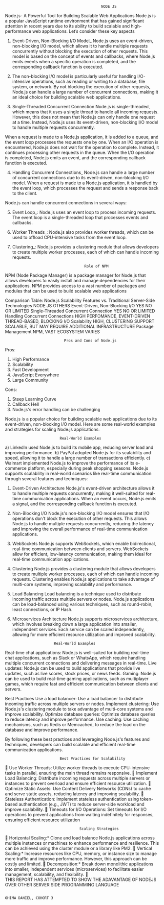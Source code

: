 
                                                NODE JS
Node.js- A Powerful Tool for Building Scalable Web Applications
Node.js is a popular JavaScript runtime environment that has gained significant attention in recent years due to its ability to build scalable and high-performance web applications. 
Let’s consider these key aspects

1)	Event-Driven, Non-Blocking I/O Model_
Node.js uses an event-driven, non-blocking I/O model, which allows it to handle multiple requests concurrently without blocking the execution of other requests. This model is based on the concept of events and callbacks, where Node.js emits events when a specific operation is completed, and the corresponding callback function is executed.

2)	The non-blocking I/O model is particularly useful for handling I/O-intensive operations, such as reading or writing to a database, file system, or network. By not blocking the execution of other requests, Node.js can handle a large number of concurrent connections, making it an ideal choice for building scalable web applications.

3)	Single-Threaded Concurrent Connection
Node.js is single-threaded, which means that it uses a single thread to handle all incoming requests. However, this does not mean that Node.js can only handle one request at a time. Instead, Node.js uses its event-driven, non-blocking I/O model to handle multiple requests concurrently.

When a request is made to a Node.js application, it is added to a queue, and the event loop processes the requests one by one. When an I/O operation is encountered, Node.js does not wait for the operation to complete. Instead, it continues processing other requests in the queue. When the I/O operation is completed, Node.js emits an event, and the corresponding callback function is executed.

4)	Handling Concurrent Connections_
Node.js can handle a large number of concurrent connections due to its event-driven, non-blocking I/O model. When a request is made to a Node.js application, it is handled by the event loop, which processes the request and sends a response back to the client.

Node.js can handle concurrent connections in several ways:

5)	Event Loop_: Node.js uses an event loop to process incoming requests. The event loop is a single-threaded loop that processes events and callbacks.
6)	Worker Threads_: Node.js also provides worker threads, which can be used to offload CPU-intensive tasks from the event loop.
7)	Clustering_: Node.js provides a clustering module that allows developers to create multiple worker processes, each of which can handle incoming requests.

                                         Role of NPM
NPM (Node Package Manager) is a package manager for Node.js that allows developers to easily install and manage dependencies for their applications. NPM provides access to a vast number of packages and modules that can be used to build scalable web applications

Comparison Table: Node.js Scalability Features vs. Traditional Server-Side Technologies
	NODE JS	OTHERS
Event-Driven, Non-Blocking I/O	YES	NO OR LIMITED
Single-Threaded Concurrent Connection	YES	NO OR LIMITED
Handling Concurrent Connections	HIGH PERFOMANCE, EVENT-DRIVEN	THREAD-BASED, BLOCKING I/O
Scalability	HIGH, CLUSTERING SUPPORT	SCALABLE, BUT MAY REQUIRE ADDITIONAL INFRASTRUCTURE
Package Management	NPM, VAST ECOSYSTEM	VARIES

                               Pros and Cons of Node.js
Pros:
1. High Performance
2. Scalability
3. Fast Development
4. JavaScript Everywhere
5. Large Community

Cons:
1. Steep Learning Curve
2. Callback Hell
3. Node.js's error handling can be challenging



Node.js is a popular choice for building scalable web applications due to its event-driven, non-blocking I/O model. Here are some real-world examples and strategies for scaling Node.js applications:

                             Real-World Examples

a) LinkedIn used Node.js to build its mobile app, reducing server load and improving performance.
b) PayPal adopted Node.js for its scalability and speed, allowing it to handle a large number of transactions efficiently.
c) Walmart implemented Node.js to improve the performance of its e-commerce platform, especially during peak shopping seasons.
Node.js supports scalability in real-world scenarios like real-time communication through several features and techniques:

1. Event-Driven Architecture
Node.js's event-driven architecture allows it to handle multiple requests concurrently, making it well-suited for real-time communication applications. When an event occurs, Node.js emits a signal, and the corresponding callback function is executed.

2. Non-Blocking I/O
Node.js's non-blocking I/O model ensures that I/O operations don't block the execution of other requests. This allows Node.js to handle multiple requests concurrently, reducing the latency and improving the overall performance of real-time communication applications.

3. WebSockets
Node.js supports WebSockets, which enable bidirectional, real-time communication between clients and servers. WebSockets allow for efficient, low-latency communication, making them ideal for real-time communication applications.

4. Clustering
Node.js provides a clustering module that allows developers to create multiple worker processes, each of which can handle incoming requests. Clustering enables Node.js applications to take advantage of multi-core systems, improving scalability and performance.

5. Load Balancing
Load balancing is a technique used to distribute incoming traffic across multiple servers or nodes. Node.js applications can be load-balanced using various techniques, such as round-robin, least connections, or IP Hash.

6. Microservices Architecture
Node.js supports microservices architecture, which involves breaking down a large application into smaller, independent services. Each service can be scaled independently, allowing for more efficient resource utilization and improved scalability.

                          Real-World Examples
Real-time chat applications: Node.js is well-suited for building real-time chat applications, such as Slack or WhatsApp, which require handling multiple concurrent connections and delivering messages in real-time.
Live updates: Node.js can be used to build applications that provide live updates, such as live scores, stock prices, or news feeds.
Gaming: Node.js can be used to build real-time gaming applications, such as multiplayer games, which require fast and efficient communication between clients and servers.

Best Practices
Use a load balancer: Use a load balancer to distribute incoming traffic across multiple servers or nodes.
Implement clustering: Use Node.js's clustering module to take advantage of multi-core systems and improve scalability.
Optimize database queries: Optimize database queries to reduce latency and improve performance.
Use caching: Use caching mechanisms, such as Redis or Memcached, to reduce the load on the database and improve performance.

By following these best practices and leveraging Node.js's features and techniques, developers can build scalable and efficient real-time communication applications.
	




                             Best Practices for Scalability

	Use Worker Threads: Utilize worker threads to execute CPU-intensive tasks in parallel, ensuring the main thread remains responsive.
	Implement Load Balancing: Distribute incoming requests across multiple servers or instances to prevent overload and ensure efficient resource utilization.
	Optimize Static Assets: Use Content Delivery Networks (CDNs) to cache and serve static assets, reducing latency and improving scalability.
	Stateless Authentication: Implement stateless authentication using token-based authentication (e.g., JWT) to reduce server-side workload and improve scalability.
	Timeouts for I/O Operations: Set timeouts for I/O operations to prevent applications from waiting indefinitely for responses, ensuring efficient resource utilization 

                                      Scaling Strategies

	Horizontal Scaling:* Clone and load balance Node.js applications across multiple instances or machines to enhance performance and resilience. This can be achieved using the cluster module or a library like PM2.
	Vertical Scaling:* Increase resources like CPU, memory, or instance size to manage more traffic and improve performance. However, this approach can be costly and limited.
	Decomposition:* Break down monolithic applications into smaller, independent services (microservices) to facilitate easier management, scalability, and flexibility.
	
THIS REPORT HAS ATTEMPTED TO SHOW THE ADAVANTAGE OF NODEJS OVER OTHER SERVER SIDE PROGRAMMING LANGUAGE

                                                                                               OHIMA DANIEL, COHORT 3

